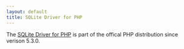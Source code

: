 ```yaml
---
layout: default
title: SQLite Driver for PHP
---
```



The [SQLite Driver for PHP](http://us.php.net/manual/en/book.sqlite3.php) is part of the offical PHP distribution since verison 5.3.0.

